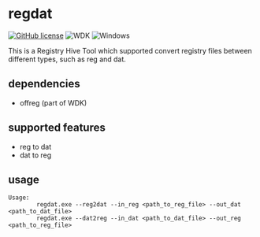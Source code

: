 # regdat

[![GitHub license](https://img.shields.io/github/license/peitaosu/regdat)](https://github.com/peitaosu/regdat/blob/master/LICENSE)
![WDK](https://img.shields.io/badge/WDK-10.0-blue)
![Windows](https://img.shields.io/badge/Windows-7%20%7C%2010-blue.svg)

This is a Registry Hive Tool which supported convert registry files between different types, such as reg and dat.

## dependencies
* offreg (part of WDK)

## supported features
* reg to dat
* dat to reg

## usage
```
Usage:
        regdat.exe --reg2dat --in_reg <path_to_reg_file> --out_dat <path_to_dat_file>
        regdat.exe --dat2reg --in_dat <path_to_dat_file> --out_reg <path_to_reg_file>
```
